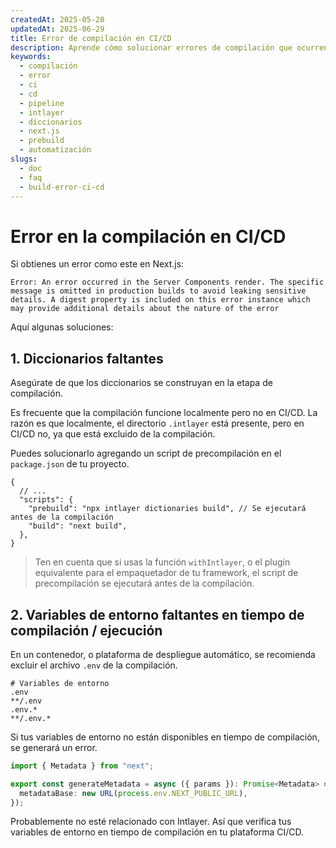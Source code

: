 ```yaml
---
createdAt: 2025-05-20
updatedAt: 2025-06-29
title: Error de compilación en CI/CD
description: Aprende cómo solucionar errores de compilación que ocurren en entornos CI/CD.
keywords:
  - compilación
  - error
  - ci
  - cd
  - pipeline
  - intlayer
  - diccionarios
  - next.js
  - prebuild
  - automatización
slugs:
  - doc
  - faq
  - build-error-ci-cd
---
```


# Error en la compilación en CI/CD

Si obtienes un error como este en Next.js:

```text
Error: An error occurred in the Server Components render. The specific message is omitted in production builds to avoid leaking sensitive details. A digest property is included on this error instance which may provide additional details about the nature of the error
```

Aquí algunas soluciones:

## 1. Diccionarios faltantes

Asegúrate de que los diccionarios se construyan en la etapa de compilación.

Es frecuente que la compilación funcione localmente pero no en CI/CD. La razón es que localmente, el directorio `.intlayer` está presente, pero en CI/CD no, ya que está excluido de la compilación.

Puedes solucionarlo agregando un script de precompilación en el `package.json` de tu proyecto.

```json5 fileName=package.json
{
  // ...
  "scripts": {
    "prebuild": "npx intlayer dictionaries build", // Se ejecutará antes de la compilación
    "build": "next build",
  },
}
```

> Ten en cuenta que si usas la función `withIntlayer`, o el plugin equivalente para el empaquetador de tu framework, el script de precompilación se ejecutará antes de la compilación.

## 2. Variables de entorno faltantes en tiempo de compilación / ejecución

En un contenedor, o plataforma de despliegue automático, se recomienda excluir el archivo `.env` de la compilación.

```text fileName=".gitignore or .dockerignore"
# Variables de entorno
.env
**/.env
.env.*
**/.env.*
```

Si tus variables de entorno no están disponibles en tiempo de compilación, se generará un error.

```ts
import { Metadata } from "next";

export const generateMetadata = async ({ params }): Promise<Metadata> => ({
  metadataBase: new URL(process.env.NEXT_PUBLIC_URL),
});
```

Probablemente no esté relacionado con Intlayer. Así que verifica tus variables de entorno en tiempo de compilación en tu plataforma CI/CD.
